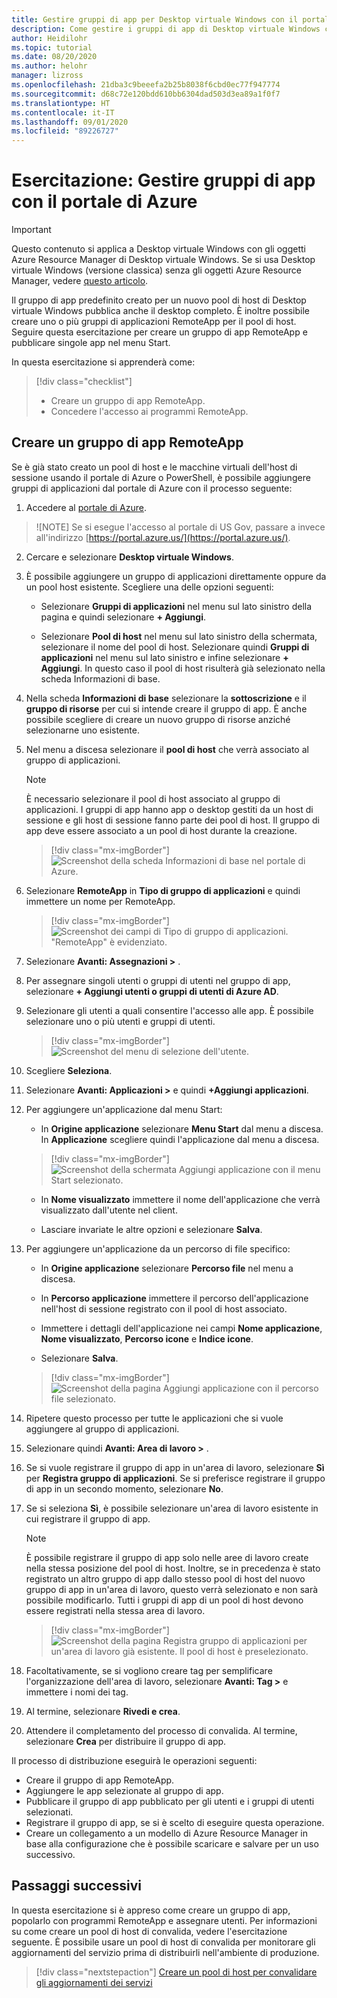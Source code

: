 ```yaml
---
title: Gestire gruppi di app per Desktop virtuale Windows con il portale - Azure
description: Come gestire i gruppi di app di Desktop virtuale Windows con il portale di Azure.
author: Heidilohr
ms.topic: tutorial
ms.date: 08/20/2020
ms.author: helohr
manager: lizross
ms.openlocfilehash: 21dba3c9beeefa2b25b8038f6cbd0ec77f947774
ms.sourcegitcommit: d68c72e120bdd610bb6304dad503d3ea89a1f0f7
ms.translationtype: HT
ms.contentlocale: it-IT
ms.lasthandoff: 09/01/2020
ms.locfileid: "89226727"
---
```

# <a name="tutorial-manage-app-groups-with-the-azure-portal"></a>Esercitazione: Gestire gruppi di app con il portale di Azure

>[!IMPORTANT]
>Questo contenuto si applica a Desktop virtuale Windows con gli oggetti Azure Resource Manager di Desktop virtuale Windows. Se si usa Desktop virtuale Windows (versione classica) senza gli oggetti Azure Resource Manager, vedere [questo articolo](./virtual-desktop-fall-2019/manage-app-groups-2019.md).

Il gruppo di app predefinito creato per un nuovo pool di host di Desktop virtuale Windows pubblica anche il desktop completo. È inoltre possibile creare uno o più gruppi di applicazioni RemoteApp per il pool di host. Seguire questa esercitazione per creare un gruppo di app RemoteApp e pubblicare singole app nel menu Start.

In questa esercitazione si apprenderà come:

> [!div class="checklist"]
> * Creare un gruppo di app RemoteApp.
> * Concedere l'accesso ai programmi RemoteApp.

## <a name="create-a-remoteapp-group"></a>Creare un gruppo di app RemoteApp

Se è già stato creato un pool di host e le macchine virtuali dell'host di sessione usando il portale di Azure o PowerShell, è possibile aggiungere gruppi di applicazioni dal portale di Azure con il processo seguente:

1.  Accedere al [portale di Azure](https://portal.azure.com/).
   
   >![NOTE] Se si esegue l'accesso al portale di US Gov, passare a invece all'indirizzo [https://portal.azure.us/](https://portal.azure.us/).

2.  Cercare e selezionare **Desktop virtuale Windows**.

3. È possibile aggiungere un gruppo di applicazioni direttamente oppure da un pool host esistente. Scegliere una delle opzioni seguenti:

    - Selezionare **Gruppi di applicazioni** nel menu sul lato sinistro della pagina e quindi selezionare **+ Aggiungi**.

    - Selezionare **Pool di host** nel menu sul lato sinistro della schermata, selezionare il nome del pool di host. Selezionare quindi **Gruppi di applicazioni** nel menu sul lato sinistro e infine selezionare **+ Aggiungi**. In questo caso il pool di host risulterà già selezionato nella scheda Informazioni di base.

4. Nella scheda **Informazioni di base** selezionare la **sottoscrizione** e il **gruppo di risorse** per cui si intende creare il gruppo di app. È anche possibile scegliere di creare un nuovo gruppo di risorse anziché selezionarne uno esistente.

5. Nel menu a discesa selezionare il **pool di host** che verrà associato al gruppo di applicazioni.

    >[!NOTE]
    >È necessario selezionare il pool di host associato al gruppo di applicazioni. I gruppi di app hanno app o desktop gestiti da un host di sessione e gli host di sessione fanno parte dei pool di host. Il gruppo di app deve essere associato a un pool di host durante la creazione.

    > [!div class="mx-imgBorder"]
    > ![Screenshot della scheda Informazioni di base nel portale di Azure.](media/basics-tab.png)

6. Selezionare **RemoteApp** in **Tipo di gruppo di applicazioni** e quindi immettere un nome per RemoteApp.

      > [!div class="mx-imgBorder"]
      > ![Screenshot dei campi di Tipo di gruppo di applicazioni. "RemoteApp" è evidenziato.](media/remoteapp-button.png)

7.  Selezionare **Avanti: Assegnazioni >** .

8.  Per assegnare singoli utenti o gruppi di utenti nel gruppo di app, selezionare **+ Aggiungi utenti o gruppi di utenti di Azure AD**.

9.  Selezionare gli utenti a quali consentire l'accesso alle app. È possibile selezionare uno o più utenti e gruppi di utenti.

     > [!div class="mx-imgBorder"]
     > ![Screenshot del menu di selezione dell'utente.](media/select-users.png)

10.  Scegliere **Seleziona**.

11.  Selezionare **Avanti: Applicazioni >** e quindi **+Aggiungi applicazioni**.

12.  Per aggiungere un'applicazione dal menu Start:

      - In **Origine applicazione** selezionare **Menu Start** dal menu a discesa. In **Applicazione** scegliere quindi l'applicazione dal menu a discesa.

     > [!div class="mx-imgBorder"]
     > ![Screenshot della schermata Aggiungi applicazione con il menu Start selezionato.](media/add-app-start.png)

      - In **Nome visualizzato** immettere il nome dell'applicazione che verrà visualizzato dall'utente nel client.

      - Lasciare invariate le altre opzioni e selezionare **Salva**.

13.  Per aggiungere un'applicazione da un percorso di file specifico:

      - In **Origine applicazione** selezionare **Percorso file** nel menu a discesa.

      - In **Percorso applicazione** immettere il percorso dell'applicazione nell'host di sessione registrato con il pool di host associato.

      - Immettere i dettagli dell'applicazione nei campi **Nome applicazione**, **Nome visualizzato**, **Percorso icone** e **Indice icone**.

      - Selezionare **Salva**.

     > [!div class="mx-imgBorder"]
     > ![Screenshot della pagina Aggiungi applicazione con il percorso file selezionato.](media/add-app-file.png)

14.  Ripetere questo processo per tutte le applicazioni che si vuole aggiungere al gruppo di applicazioni.

15.  Selezionare quindi **Avanti: Area di lavoro >** .

16.  Se si vuole registrare il gruppo di app in un'area di lavoro, selezionare **Sì** per **Registra gruppo di applicazioni**. Se si preferisce registrare il gruppo di app in un secondo momento, selezionare **No**.

17.  Se si seleziona **Sì**, è possibile selezionare un'area di lavoro esistente in cui registrare il gruppo di app.

       >[!NOTE]
       >È possibile registrare il gruppo di app solo nelle aree di lavoro create nella stessa posizione del pool di host. Inoltre, se in precedenza è stato registrato un altro gruppo di app dallo stesso pool di host del nuovo gruppo di app in un'area di lavoro, questo verrà selezionato e non sarà possibile modificarlo. Tutti i gruppi di app di un pool di host devono essere registrati nella stessa area di lavoro.

     > [!div class="mx-imgBorder"]
     > ![Screenshot della pagina Registra gruppo di applicazioni per un'area di lavoro già esistente. Il pool di host è preselezionato.](media/register-existing.png)

18.  Facoltativamente, se si vogliono creare tag per semplificare l'organizzazione dell'area di lavoro, selezionare **Avanti: Tag >** e immettere i nomi dei tag.

19.  Al termine, selezionare **Rivedi e crea**.

20.  Attendere il completamento del processo di convalida. Al termine, selezionare **Crea** per distribuire il gruppo di app.

Il processo di distribuzione eseguirà le operazioni seguenti:

- Creare il gruppo di app RemoteApp.
- Aggiungere le app selezionate al gruppo di app.
- Pubblicare il gruppo di app pubblicato per gli utenti e i gruppi di utenti selezionati.
- Registrare il gruppo di app, se si è scelto di eseguire questa operazione.
- Creare un collegamento a un modello di Azure Resource Manager in base alla configurazione che è possibile scaricare e salvare per un uso successivo.

## <a name="next-steps"></a>Passaggi successivi

In questa esercitazione si è appreso come creare un gruppo di app, popolarlo con programmi RemoteApp e assegnare utenti. Per informazioni su come creare un pool di host di convalida, vedere l'esercitazione seguente. È possibile usare un pool di host di convalida per monitorare gli aggiornamenti del servizio prima di distribuirli nell'ambiente di produzione.

> [!div class="nextstepaction"]
> [Creare un pool di host per convalidare gli aggiornamenti dei servizi](./create-validation-host-pool.md)
